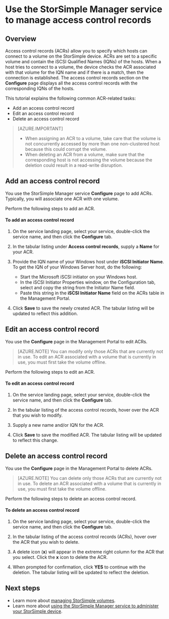 <properties 
   pageTitle="Manage access control records in StorSimple | Windows Azure"
   description="Describes how to use access control records (ACRs) to determine which hosts can connect to a volume on the StorSimple device."
   services="storsimple"
   documentationCenter=""
   authors="alkohli"
   manager="carolz"
   editor="" />
<tags
	ms.service="storsimple"
	ms.date="09/15/2015"
	wacn.date=""/>

# Use the StorSimple Manager service to manage access control records

## Overview

Access control records (ACRs) allow you to specify which hosts can connect to a volume on the StorSimple device. ACRs are set to a specific volume and contain the iSCSI Qualified Names (IQNs) of the hosts. When a host tries to connect to a volume, the device checks the ACR associated with that volume for the IQN name and if there is a match, then the connection is established. The access control records section on the **Configure** page displays all the access control records with the corresponding IQNs of the hosts.

This tutorial explains the following common ACR-related tasks:

- Add an access control record 
- Edit an access control record 
- Delete an access control record 

> [AZURE.IMPORTANT] 
> 
> - When assigning an ACR to a volume, take care that the volume is not concurrently accessed by more than one non-clustered host because this could corrupt the volume. 
> - When deleting an ACR from a volume, make sure that the corresponding host is not accessing the volume because the deletion could result in a read-write disruption.

## Add an access control record

You use the StorSimple Manager service **Configure** page to add ACRs. Typically, you will associate one ACR with one volume.

Perform the following steps to add an ACR.

#### To add an access control record

1. On the service landing page, select your service, double-click the service name, and then click the **Configure** tab.

2. In the tabular listing under **Access control records**, supply a **Name** for your ACR.

3. Provide the IQN name of your Windows host under **iSCSI Initiator Name**. To get the IQN of your Windows Server host, do the following:

   - Start the Microsoft iSCSI initiator on your Windows host.
   - In the iSCSI Initiator Properties window, on the Configuration tab, select and copy the string from the Initiator Name field.
   - Paste this string in the **iSCSI Initiator Name** field on the ACRs table in the Management Portal.

4. Click **Save** to save the newly created ACR. The tabular listing will be updated to reflect this addition.

## Edit an access control record

You use the **Configure** page in the Management Portal to edit ACRs. 

> [AZURE.NOTE] You can modify only those ACRs that are currently not in use. To edit an ACR associated with a volume that is currently in use, you must first take the volume offline.

Perform the following steps to edit an ACR.

#### To edit an access control record

1. On the service landing page, select your service, double-click the service name, and then click the **Configure** tab.

2. In the tabular listing of the access control records, hover over the ACR that you wish to modify.

3. Supply a new name and/or IQN for the ACR.

4. Click **Save** to save the modified ACR. The tabular listing will be updated to reflect this change.

## Delete an access control record

You use the **Configure** page in the Management Portal to delete ACRs. 

> [AZURE.NOTE] You can delete only those ACRs that are currently not in use. To delete an ACR associated with a volume that is currently in use, you must first take the volume offline.

Perform the following steps to delete an access control record.

#### To delete an access control record

1. On the service landing page, select your service, double-click the service name, and then click the **Configure** tab.

2. In the tabular listing of the access control records (ACRs), hover over the ACR that you wish to delete.

3. A delete icon (**x**) will appear in the extreme right column for the ACR that you select. Click the **x** icon to delete the ACR.

4. When prompted for confirmation, click **YES** to continue with the deletion. The tabular listing will be updated to reflect the deletion.

## Next steps

- Learn more about [managing StorSimple volumes](/documentation/articles/storsimple-manage-volumes).
- Learn more about [using the StorSimple Manager service to administer your StorSimple device](/documentation/articles/storsimple-manager-service-administration).
 